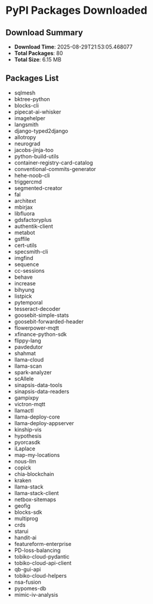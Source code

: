 # PyPI Packages Downloaded

## Download Summary
- **Download Time**: 2025-08-29T21:53:05.468077
- **Total Packages**: 80
- **Total Size**: 6.15 MB

## Packages List
- sqlmesh
- bktree-python
- blocks-cli
- pipecat-ai-whisker
- imagehelper
- langsmith
- django-typed2django
- allotropy
- neurograd
- jacobs-jinja-too
- python-build-utils
- container-registry-card-catalog
- conventional-commits-generator
- hehe-noob-cli
- triggercmd
- segmented-creator
- fal
- architext
- mbirjax
- libfluora
- gdsfactoryplus
- authentik-client
- metabot
- gsffile
- cert-utils
- specsmith-cli
- imgfind
- sequence
- cc-sessions
- behave
- increase
- bihyung
- listpick
- pytemporal
- tesseract-decoder
- goosebit-simple-stats
- goosebit-forwarded-header
- flowerpower-mqtt
- xfinance-python-sdk
- flippy-lang
- pavdedutor
- shahmat
- llama-cloud
- llama-scan
- spark-analyzer
- scAllele
- sinapsis-data-tools
- sinapsis-data-readers
- gampixpy
- victron-mqtt
- llamactl
- llama-deploy-core
- llama-deploy-appserver
- kinship-vis
- hypothesis
- pyorcasdk
- iLaplace
- map-my-locations
- nous-llm
- copick
- chia-blockchain
- kraken
- llama-stack
- llama-stack-client
- netbox-sitemaps
- geofig
- blocks-sdk
- multiprog
- crds
- starui
- handit-ai
- featureform-enterprise
- PD-loss-balancing
- tobiko-cloud-pydantic
- tobiko-cloud-api-client
- qb-gui-api
- tobiko-cloud-helpers
- nsa-fusion
- pypomes-db
- mimic-iv-analysis
